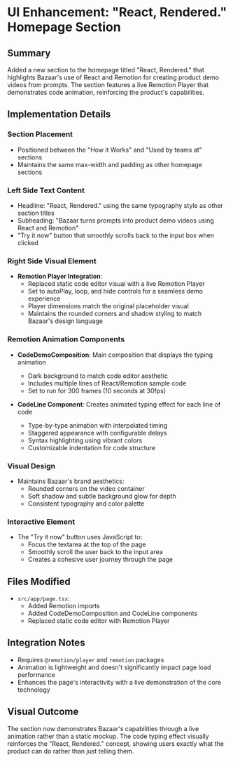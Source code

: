 # UI Enhancement: "React, Rendered." Homepage Section

## Summary
Added a new section to the homepage titled "React, Rendered." that highlights Bazaar's use of React and Remotion for creating product demo videos from prompts. The section features a live Remotion Player that demonstrates code animation, reinforcing the product's capabilities.

## Implementation Details

### Section Placement
- Positioned between the "How it Works" and "Used by teams at" sections
- Maintains the same max-width and padding as other homepage sections

### Left Side Text Content
- Headline: "React, Rendered." using the same typography style as other section titles
- Subheading: "Bazaar turns prompts into product demo videos using React and Remotion"
- "Try it now" button that smoothly scrolls back to the input box when clicked

### Right Side Visual Element
- **Remotion Player Integration**:
  - Replaced static code editor visual with a live Remotion Player
  - Set to autoPlay, loop, and hide controls for a seamless demo experience
  - Player dimensions match the original placeholder visual
  - Maintains the rounded corners and shadow styling to match Bazaar's design language

### Remotion Animation Components
- **CodeDemoComposition**: Main composition that displays the typing animation
  - Dark background to match code editor aesthetic
  - Includes multiple lines of React/Remotion sample code
  - Set to run for 300 frames (10 seconds at 30fps)

- **CodeLine Component**: Creates animated typing effect for each line of code
  - Type-by-type animation with interpolated timing
  - Staggered appearance with configurable delays
  - Syntax highlighting using vibrant colors
  - Customizable indentation for code structure

### Visual Design
- Maintains Bazaar's brand aesthetics:
  - Rounded corners on the video container
  - Soft shadow and subtle background glow for depth
  - Consistent typography and color palette

### Interactive Element
- The "Try it now" button uses JavaScript to:
  - Focus the textarea at the top of the page
  - Smoothly scroll the user back to the input area
  - Creates a cohesive user journey through the page

## Files Modified
- `src/app/page.tsx`:
  - Added Remotion imports
  - Added CodeDemoComposition and CodeLine components
  - Replaced static code editor with Remotion Player

## Integration Notes
- Requires `@remotion/player` and `remotion` packages
- Animation is lightweight and doesn't significantly impact page load performance
- Enhances the page's interactivity with a live demonstration of the core technology

## Visual Outcome
The section now demonstrates Bazaar's capabilities through a live animation rather than a static mockup. The code typing effect visually reinforces the "React, Rendered." concept, showing users exactly what the product can do rather than just telling them. 